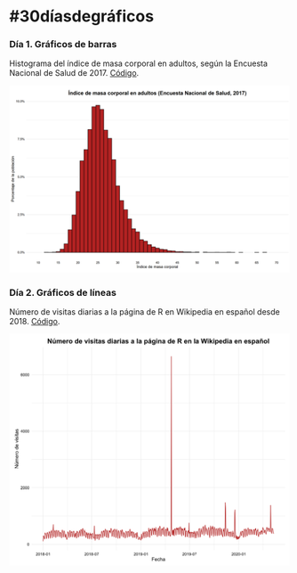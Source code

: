 # #30díasdegráficos

### Día 1. Gráficos de barras

Histograma del índice de masa corporal en adultos, según la Encuesta Nacional de Salud de 2017. [Código](scripts/1_barras.R).

![](graficos/1.png)

### Día 2. Gráficos de líneas

Número de visitas diarias a la página de R en Wikipedia en español desde 2018. [Código](scripts/2_lineas.R).

![](graficos/2.png)